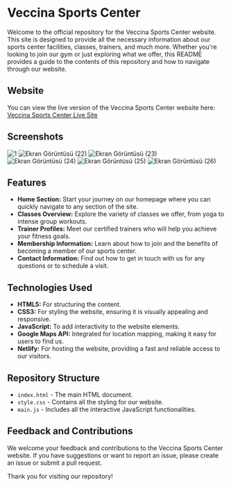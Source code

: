 # Veccina Sports Center

Welcome to the official repository for the Veccina Sports Center website. This site is designed to provide all the necessary information about our sports center facilities, classes, trainers, and much more. Whether you're looking to join our gym or just exploring what we offer, this README provides a guide to the contents of this repository and how to navigate through our website.

## Website

You can view the live version of the Veccina Sports Center website here: [Veccina Sports Center Live Site](https://veccina-sports-center.netlify.app)

## Screenshots

![1](https://github.com/user-attachments/assets/d527375f-8c14-4be4-8622-e36f02c0507b)
![Ekran Görüntüsü (22)](https://github.com/user-attachments/assets/1b66cbe3-8b26-4543-a69f-64d11d120422)
![Ekran Görüntüsü (23)](https://github.com/user-attachments/assets/6ff65160-eee8-41ff-a972-53d3257a8306)
![Ekran Görüntüsü (24)](https://github.com/user-attachments/assets/6857685c-6c39-4200-8d9b-45be25b117ea)
![Ekran Görüntüsü (25)](https://github.com/user-attachments/assets/1028182d-f364-419a-bdc3-85099cce9049)
![Ekran Görüntüsü (26)](https://github.com/user-attachments/assets/98b9a2ca-7d75-4603-a147-2283c00e2dd4)

## Features

- **Home Section:** Start your journey on our homepage where you can quickly navigate to any section of the site.
- **Classes Overview:** Explore the variety of classes we offer, from yoga to intense group workouts.
- **Trainer Profiles:** Meet our certified trainers who will help you achieve your fitness goals.
- **Membership Information:** Learn about how to join and the benefits of becoming a member of our sports center.
- **Contact Information:** Find out how to get in touch with us for any questions or to schedule a visit.

## Technologies Used

- **HTML5:** For structuring the content.
- **CSS3:** For styling the website, ensuring it is visually appealing and responsive.
- **JavaScript:** To add interactivity to the website elements.
- **Google Maps API:** Integrated for location mapping, making it easy for users to find us.
- **Netlify:** For hosting the website, providing a fast and reliable access to our visitors.

## Repository Structure

- `index.html` - The main HTML document.
- `style.css` - Contains all the styling for our website.
- `main.js` - Includes all the interactive JavaScript functionalities.

## Feedback and Contributions

We welcome your feedback and contributions to the Veccina Sports Center website. If you have suggestions or want to report an issue, please create an issue or submit a pull request.

Thank you for visiting our repository!


